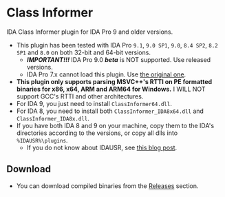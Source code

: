 # Class Informer
IDA Class Informer plugin for IDA Pro 9 and older versions.

 - This plugin has been tested with IDA Pro `9.1`, `9.0 SP1`, `9.0`, `8.4 SP2`, `8.2 SP1` and `8.0` on both 32-bit and 64-bit versions.
   - ***IMPORTANT!!!*** IDA Pro 9.0 ***beta*** is NOT supported. Use released versions.
   - IDA Pro 7.x cannot load this plugin. Use [the original one](https://sourceforge.net/projects/classinformer/).
 - **This plugin only supports parsing MSVC++'s RTTI on PE formatted binaries for x86, x64, ARM and ARM64 for Windows.** I WILL NOT support GCC's RTTI and other architectures.
 - For IDA 9, you just need to install `ClassInformer64.dll`.
 - For IDA 8, you need to install both `ClassInformer_IDA8x64.dll` and `ClassInformer_IDA8x.dll`.
 - If you have both IDA 8 and 9 on your machine, copy them to the IDA's directories according to the versions, or copy all dlls into `%IDAUSR%\plugins`.
   - If you do not know about IDAUSR, see [this blog post](https://hex-rays.com/blog/igors-tip-of-the-week-33-idas-user-directory-idausr).

## Download
- You can download compiled binaries from the [Releases](../../releases) section.
